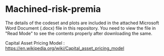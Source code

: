 # Machined-risk-premia

The details of the codeset and plots are included in the attached Microsoft Word Document (.docx) file in this repository. 
You need to view the file in "Read Mode" to see the contents properly after downloading the same.

Capital Asset Pricing Model : https://en.wikipedia.org/wiki/Capital_asset_pricing_model
